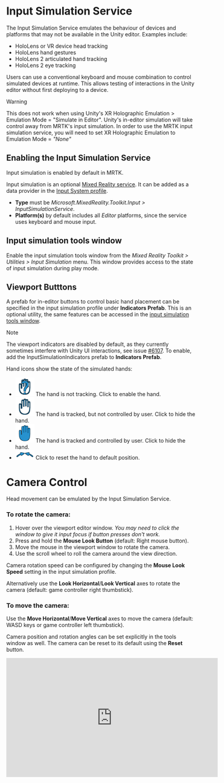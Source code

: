 # Input Simulation Service

The Input Simulation Service emulates the behaviour of devices and platforms that may not be available in the Unity editor. Examples include:
* HoloLens or VR device head tracking
* HoloLens hand gestures
* HoloLens 2 articulated hand tracking
* HoloLens 2 eye tracking

Users can use a conventional keyboard and mouse combination to control simulated devices at runtime. This allows testing of interactions in the Unity editor without first deploying to a device.

> [!WARNING]
> This does not work when using Unity's XR Holographic Emulation > Emulation Mode = "Simulate in Editor". Unity's in-editor simulation will take control away from MRTK's input simulation. In order to use the MRTK input simulation service, you will need to set XR Holographic Emulation to Emulation Mode = *"None"*

## Enabling the Input Simulation Service

Input simulation is enabled by default in MRTK.

Input simulation is an optional [Mixed Reality service](../MixedRealityServices.md). It can be added as a data provider in the [Input System profile](../Input/InputProviders.md).
* __Type__ must be _Microsoft.MixedReality.Toolkit.Input > InputSimulationService_.
* __Platform(s)__ by default includes all _Editor_ platforms, since the service uses keyboard and mouse input.

## Input simulation tools window

Enable the input simulation tools window from the  _Mixed Reality Toolkit > Utilities > Input Simulation_ menu. This window provides access to the state of input simulation during play mode.

## Viewport Butttons

A prefab for in-editor buttons to control basic hand placement can be specified in the input simulation profile under __Indicators Prefab__. This is an optional utility, the same features can be accessed in the [input simulation tools window](#input-simulation-tools-window).


> [!NOTE]
> The viewport indicators are disabled by default, as they currently sometimes interfere with Unity UI interactions, see issue [#6107](https://github.com/microsoft/MixedRealityToolkit-Unity/issues/6106). To enable, add the InputSimulationIndicators prefab to __Indicators Prefab__.

Hand icons show the state of the simulated hands:
* ![Untracked hand icon](../../Documentation/Images/InputSimulation/MRTK_InputSimulation_HandIndicator_Untracked.png "Untracked hand icon") The hand is not tracking. Click to enable the hand.
* ![Tracked hand icon](../../Documentation/Images/InputSimulation/MRTK_InputSimulation_HandIndicator_Tracked.png "Tracked hand icon") The hand is tracked, but not controlled by user. Click to hide the hand.
* ![Controlled hand icon](../../Documentation/Images/InputSimulation/MRTK_InputSimulation_HandIndicator_Controlled.png "Controlled hand icon") The hand is tracked and controlled by user. Click to hide the hand.
* ![Reset hand icon](../../Documentation/Images/InputSimulation/MRTK_InputSimulation_HandIndicator_Reset.png "Reset hand icon") Click to reset the hand to default position.

# Camera Control

Head movement can be emulated by the Input Simulation Service.

### To rotate the camera:

1. Hover over the viewport editor window.
    _You may need to click the window to give it input focus if button presses don't work._
1. Press and hold the __Mouse Look Button__ (default: Right mouse button).
1. Move the mouse in the viewport window to rotate the camera.
1. Use the scroll wheel to roll the camera around the view direction.

Camera rotation speed can be configured by changing the __Mouse Look Speed__ setting in the input simulation profile.

Alternatively use the __Look Horizontal__/__Look Vertical__ axes to rotate the camera (default: game controller right thumbstick).

### To move the camera:

Use the __Move Horizontal__/__Move Vertical__ axes to move the camera (default: WASD keys or game controller left thumbstick).

Camera position and rotation angles can be set explicitly in the tools window as well. The camera can be reset to its default using the __Reset__ button.

<iframe width="560" height="315" src="https://www.youtube.com/embed/Z7L4I1ET7GU" class="center" frameborder="0" allow="accelerometer; encrypted-media; gyroscope; picture-in-picture" allowfullscreen />

# Hand Simulation

The input simulation supports emulated hand devices. These virtual hands can interact with any object that supports regular hand devices, such as buttons or grabbable objects.

## Hand Simulation Mode

In the [input simulation tools window](#input-simulation-tools-window) the __Hand Simulation Mode__ setting switches between two distinct input models. The default mode can also be set in the input simulation profile.

* _Articulated Hands_: Simulates a fully articulated hand device with joint position data.

   Emulates HoloLens 2 interaction model.

   Interactions that are based on precise positioning of the hand or use touching can be simulated in this mode.

* _Gestures_: Simulates a simplified hand model with air tap and basic gestures.

   Emulates [HoloLens interaction model](https://docs.microsoft.com/en-us/windows/mixed-reality/gestures).

   Focus is controlled using the Gaze pointer. The _Air Tap_ gesture is used to interact with buttons.

## Controlling hand movement

Press and hold the __Left/Right Hand Control Key__ (default: Left Shift/Space for left/right respectively) to gain control of either hand. While the manipulation key is pressed, the hand will appear in the viewport. Once the manipulation key is released the hands will disappear after a short __Hand Hide Timeout__.

Hands can be toggle on permanently in the [input simulation tools window](#input-simulation-tools-window) or by pressing the __Toggle Left/Right Hand Key__ (default: T/Y for left/right respectively). Press the toggle key again to hide the hands again.

Mouse movement will move the hand in the view plane. Hands can be moved further or closer to the camera using the __mouse wheel__.

To rotate hands using the mouse, hold both the __Left/Right Hand Control Key__ (shift/space) _and_ the __Hand Rotate Button__ (default: right mouse button). Hand rotation speed can be configured by changing the __Mouse Hand Rotation Speed__ setting in the input simulation profile.

All hand placement can also changed in the [input simulation tools window](#input-simulation-tools-window), including resetting hands to default.

## Additional profile settings

* __Hand Depth Multiplier__ controls the sensitivity of the mouse scroll wheel depth movement. A larger number will speed up hand zoom.
* __Default Hand Distance__ is the initial distance of hands from the camera. Clicking the __Reset__ button hands will also place hands at this distance.
* __Hand Jitter Amount__ adds random motion to hands. This can be used to simulate inaccurate hand tracking on device, and ensure that interactions work well with noisy input.

<iframe width="560" height="315" src="https://www.youtube.com/embed/uRYfwuqsjBQ" class="center" frameborder="0" allow="accelerometer; encrypted-media; gyroscope; picture-in-picture" allowfullscreen />

## Hand Gestures

Hand gestures such as pinching, grabbing, poking, etc. can also be simulated.

1. First enable hand control using the manipulation keys (Left Shift/Space)

   Alternatively toggle the hands on/off using the toggle keys (T/Y).

2. While manipulating, press and hold a mouse button to perform a hand gesture.

Each of the mouse buttons can be mapped to transform the hand shape into a different gesture using the _Left/Middle/Right Mouse Hand Gesture_ settings. The _Default Hand Gesture_ is the shape of the hand when no button is pressed.

> [!NOTE]
> The _Pinch_ gesture is the only gesture that performs the "Select" action at this point.

## One-Hand Manipulation

1. Press and hold hand control key (Space/Left Shift)
2. Point at object
3. Hold mouse button to pinch
4. Use mouse to move the object
5. Release mouse button to stop interaction

<iframe width="560" height="315" src="https://www.youtube.com/embed/rM0xaHam6wM" class="center" frameborder="0" allow="accelerometer; encrypted-media; gyroscope; picture-in-picture" allowfullscreen />

## Two-Hand Manipulation

For manipulating objects with two hands at the same time the persistent hand mode is recommended.

1. Toggle on both hands by pressing the toggle keys (T/Y).
1. Manipulate one hand at a time:
  1. Hold _Space_ to control the right hand
  1. Move the hand to where you want to grab the object
  1. Press mouse button to activate the _Pinch_ gesture. In persistent mode the gesture will remain active when you release the mouse button.
1. Repeat the process with the other hand, grabbing the same object in a second spot.
1. Now that both hands are grabbing the same object, you can move either of them to perform two-handed manipulation.

<iframe width="560" height="315" src="https://www.youtube.com/embed/Qol5OFNfN14" class="center" frameborder="0" allow="accelerometer; encrypted-media; gyroscope; picture-in-picture" allowfullscreen />

## GGV Interaction

1. Enable GGV simulation by switching __Hand Simulation Mode__ to _Gestures_ in the [Input Simulation Profile](#enabling-the-input-simulation-service)
1. Rotate the camera to point the gaze cursor at the interactable object (right mouse button)
1. Hold _Space_ to control the right hand
1. Click and hold _left mouse button_ to interact
1. Rotate the camera again to manipulate the object

<iframe width="560" height="315" src="https://www.youtube.com/embed/6841rRMdqWw" class="center" frameborder="0" allow="accelerometer; encrypted-media; gyroscope; picture-in-picture" allowfullscreen />

## Eye tracking

[Eye tracking simulation](../EyeTracking/EyeTracking_BasicSetup.md#simulating-eye-tracking-in-the-unity-editor) can be enabled by checking the __Simulate Eye Position__ option in the
[Input Simulation Profile](#enabling-the-input-simulation-service). This should not be used with GGV
style interactions (so ensure that __Hand Simulation Mode__ is set to _Articulated_).
